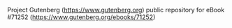 Project Gutenberg (https://www.gutenberg.org) public repository for
eBook #71252 (https://www.gutenberg.org/ebooks/71252)
